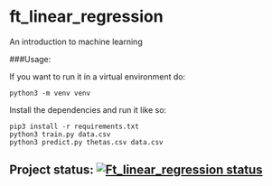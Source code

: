 # ft_linear_regression
An introduction to machine learning

###Usage:

If you want to run it in a virtual environment do:
```shell script
python3 -m venv venv
```

Install the dependencies and run it like so:

```shell script
pip3 install -r requirements.txt
python3 train.py data.csv
python3 predict.py thetas.csv data.csv
```

## Project status: [![Ft_linear_regression status](https://badge42.herokuapp.com/api/project/pde-bakk/ft_linear_regression)](https://github.com/JaeSeoKim/badge42)
